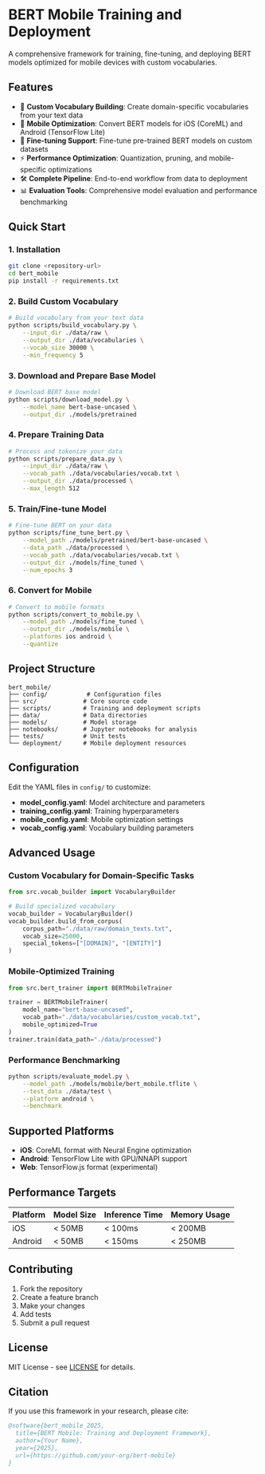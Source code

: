 # BERT Mobile Training and Deployment

A comprehensive framework for training, fine-tuning, and deploying BERT models optimized for mobile devices with custom vocabularies.

## Features

- 🔧 **Custom Vocabulary Building**: Create domain-specific vocabularies from your text data
- 📱 **Mobile Optimization**: Convert BERT models for iOS (CoreML) and Android (TensorFlow Lite)
- 🎯 **Fine-tuning Support**: Fine-tune pre-trained BERT models on custom datasets
- ⚡ **Performance Optimization**: Quantization, pruning, and mobile-specific optimizations
- 🛠️ **Complete Pipeline**: End-to-end workflow from data to deployment
- 📊 **Evaluation Tools**: Comprehensive model evaluation and performance benchmarking

## Quick Start

### 1. Installation

```bash
git clone <repository-url>
cd bert_mobile
pip install -r requirements.txt
```

### 2. Build Custom Vocabulary

```bash
# Build vocabulary from your text data
python scripts/build_vocabulary.py \
    --input_dir ./data/raw \
    --output_dir ./data/vocabularies \
    --vocab_size 30000 \
    --min_frequency 5
```

### 3. Download and Prepare Base Model

```bash
# Download BERT base model
python scripts/download_model.py \
    --model_name bert-base-uncased \
    --output_dir ./models/pretrained
```

### 4. Prepare Training Data

```bash
# Process and tokenize your data
python scripts/prepare_data.py \
    --input_dir ./data/raw \
    --vocab_path ./data/vocabularies/vocab.txt \
    --output_dir ./data/processed \
    --max_length 512
```

### 5. Train/Fine-tune Model

```bash
# Fine-tune BERT on your data
python scripts/fine_tune_bert.py \
    --model_path ./models/pretrained/bert-base-uncased \
    --data_path ./data/processed \
    --vocab_path ./data/vocabularies/vocab.txt \
    --output_dir ./models/fine_tuned \
    --num_epochs 3
```

### 6. Convert for Mobile

```bash
# Convert to mobile formats
python scripts/convert_to_mobile.py \
    --model_path ./models/fine_tuned \
    --output_dir ./models/mobile \
    --platforms ios android \
    --quantize
```

## Project Structure

```
bert_mobile/
├── config/           # Configuration files
├── src/             # Core source code
├── scripts/         # Training and deployment scripts
├── data/            # Data directories
├── models/          # Model storage
├── notebooks/       # Jupyter notebooks for analysis
├── tests/           # Unit tests
└── deployment/      # Mobile deployment resources
```

## Configuration

Edit the YAML files in `config/` to customize:

- **model_config.yaml**: Model architecture and parameters
- **training_config.yaml**: Training hyperparameters
- **mobile_config.yaml**: Mobile optimization settings
- **vocab_config.yaml**: Vocabulary building parameters

## Advanced Usage

### Custom Vocabulary for Domain-Specific Tasks

```python
from src.vocab_builder import VocabularyBuilder

# Build specialized vocabulary
vocab_builder = VocabularyBuilder()
vocab_builder.build_from_corpus(
    corpus_path="./data/raw/domain_texts.txt",
    vocab_size=25000,
    special_tokens=["[DOMAIN]", "[ENTITY]"]
)
```

### Mobile-Optimized Training

```python
from src.bert_trainer import BERTMobileTrainer

trainer = BERTMobileTrainer(
    model_name="bert-base-uncased",
    vocab_path="./data/vocabularies/custom_vocab.txt",
    mobile_optimized=True
)
trainer.train(data_path="./data/processed")
```

### Performance Benchmarking

```bash
python scripts/evaluate_model.py \
    --model_path ./models/mobile/bert_mobile.tflite \
    --test_data ./data/test \
    --platform android \
    --benchmark
```

## Supported Platforms

- **iOS**: CoreML format with Neural Engine optimization
- **Android**: TensorFlow Lite with GPU/NNAPI support
- **Web**: TensorFlow.js format (experimental)

## Performance Targets

| Platform | Model Size | Inference Time | Memory Usage |
|----------|------------|----------------|--------------|
| iOS      | < 50MB     | < 100ms        | < 200MB      |
| Android  | < 50MB     | < 150ms        | < 250MB      |

## Contributing

1. Fork the repository
2. Create a feature branch
3. Make your changes
4. Add tests
5. Submit a pull request

## License

MIT License - see [LICENSE](LICENSE) for details.

## Citation

If you use this framework in your research, please cite:

```bibtex
@software{bert_mobile_2025,
  title={BERT Mobile: Training and Deployment Framework},
  author={Your Name},
  year={2025},
  url={https://github.com/your-org/bert-mobile}
}
```
